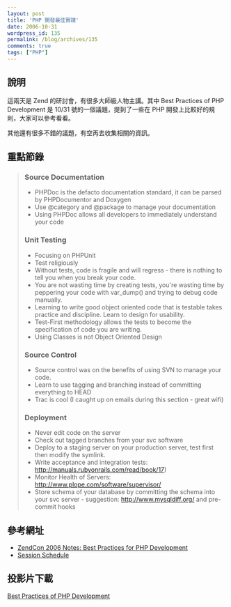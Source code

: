 ```yaml
---
layout: post
title: 'PHP 開發最佳實踐'
date: 2006-10-31
wordpress_id: 135
permalink: /blog/archives/135
comments: true
tags: ["PHP"]
---
```


## 說明

這兩天是 Zend 的研討會，有很多大師級人物主講。其中 Best Practices of PHP Development 是 10/31 號的一個議題，提到了一些在 PHP 開發上比較好的規則，大家可以參考看看。

其他還有很多不錯的議題，有空再去收集相關的資訊。

## 重點節錄
<blockquote>

### Source Documentation

* PHPDoc is the defacto documentation standard, it can be parsed by PHPDocumentor and Doxygen 
* Use @category and  @package to manage your documentation
* Using PHPDoc allows all developers to immediately understand your code


### Unit Testing

* Focusing on PHPUnit
* Test religiously
* Without tests, code is fragile and will regress - there is nothing to tell you when you break your code.
* You are not wasting time by creating tests, you're wasting time by peppering your code with var_dump() and trying to debug code manually.
* Learning to write good object oriented code that is testable takes practice and discipline. Learn to design for usability. 
* Test-First methodology allows the tests to become the specification of code you are writing. 
* Using Classes is not Object Oriented Design


### Source Control

* Source control was on the benefits of using SVN to manage your code.
* Learn to use tagging and branching instead of committing everything to HEAD 
* Trac is cool (I caught up on emails during this section - great wifi) 


### Deployment

* Never edit code on the server
* Check out tagged branches from your svc software
* Deploy to a staging server on your production server, test first then modify the symlink.
* Write acceptance and integration tests: http://manuals.rubyonrails.com/read/book/17)
* Monitor Health of Servers: http://www.plope.com/software/supervisor/
* Store schema of your database by committing the schema into your svc server - suggestion: http://www.mysqldiff.org/ and pre-commit hooks

</blockquote>

## 參考網址

* [ZendCon 2006 Notes: Best Practices for PHP Development](http://www.phpdeveloper.org/news/6606)
* [Session Schedule](http://www.zendcon.com/speakers_list.php)


## 投影片下載

[Best Practices of PHP Development](http://mikenaberezny.com/archives/60)
